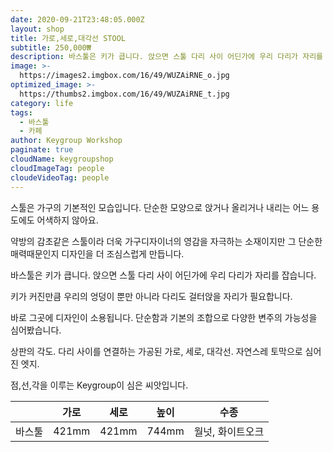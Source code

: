 ```yaml
---
date: 2020-09-21T23:48:05.000Z
layout: shop
title: 가로,세로,대각선 STOOL
subtitle: 250,000₩
description: 바스툴은 키가 큽니다. 앉으면 스툴 다리 사이 어딘가에 우리 다리가 자리를 잡습니다. 키가 커진만큼 우리의 엉덩이 뿐만 아니라 다리도 걸터앉을 자리가 필요합니다. 바로 그곳에 디자인이 소용됩니다. 단순함과 기본의 조합으로 다양한 변주의 가능성을 심어봤습니다.
image: >-
  https://images2.imgbox.com/16/49/WUZAiRNE_o.jpg
optimized_image: >-
  https://thumbs2.imgbox.com/16/49/WUZAiRNE_t.jpg
category: life
tags:
  - 바스툴
  - 카페
author: Keygroup Workshop
paginate: true
cloudName: keygroupshop
cloudImageTag: people
cloudeVideoTag: people
---
```


<!--page-->

스툴은 가구의 기본적인 모습입니다. 단순한 모양으로  앉거나 올리거나 내리는 어느 용도에도 어색하지 않아요.

약방의 감초같은 스툴이라 더욱 가구디자이너의 영감을 자극하는 소재이지만 그 단순한 매력때문인지 디자인을 더 조심스럽게 만듭니다.

바스툴은 키가 큽니다. 앉으면 스툴 다리 사이 어딘가에 우리 다리가 자리를 잡습니다.

키가 커진만큼 우리의 엉덩이 뿐만 아니라 다리도 걸터앉을 자리가 필요합니다.

바로 그곳에 디자인이 소용됩니다. 단순함과 기본의 조합으로 다양한 변주의 가능성을 심어봤습니다.

상판의 각도. 다리 사이를 연결하는 가공된 가로, 세로, 대각선. 자연스레 토막으로 심어진 엣지.

  점,선,각을 이루는 Keygroup이 심은 씨앗입니다.

|        | 가로  | 세로  | 높이  |       수종       |
| ------ | :---: | :---: | :---: | :--------------: |
| 바스툴 | 421mm | 421mm | 744mm | 월넛, 화이트오크 |

<!--page-->
